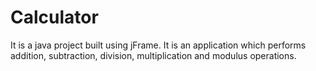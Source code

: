 # Calculator
It is a java project built using jFrame.
It is an application which performs addition, subtraction, division, multiplication and modulus operations.

